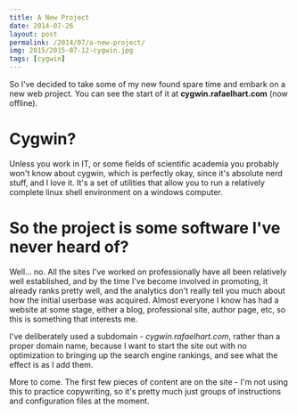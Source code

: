 ```yaml
---
title: A New Project
date: 2014-07-26
layout: post
permalink: /2014/07/a-new-project/
img: 2015/2015-07-12-cygwin.jpg
tags: [cygwin]
---
```


So I've decided to take some of my new found spare time and embark on a new web project. You can see the start of it at **cygwin.rafaelhart.com** (now offline).

# Cygwin?
Unless you work in IT, or some fields of scientific academia you probably won't know about cygwin, which is perfectly okay, since it's absolute nerd stuff, and I love it. It's a set of utilities that allow you to run a relatively complete linux shell environment on a windows computer.

# So the project is some software I've never heard of?
Well... no. All the sites I've worked on professionally have all been relatively well established, and by the time I've become involved in promoting, it already ranks pretty well, and the analytics don't really tell you much about how the initial userbase was acquired. Almost everyone I know has had a website at some stage, either a blog, professional site, author page, etc, so this is something that interests me.

I've deliberately used a subdomain - *cygwin.rafaelhart.com*, rather than a proper domain name, because I want to start the site out with no optimization to bringing up the search engine rankings, and see what the effect is as I add them.

More to come. The first few pieces of content are on the site - I'm not using this to practice copywriting, so it's pretty much just groups of instructions and configuration files at the moment.
